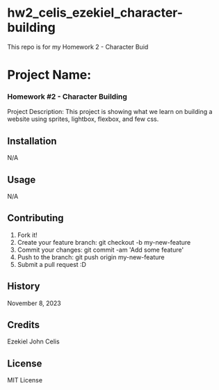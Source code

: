 # hw2_celis_ezekiel_character-building
This repo is for my Homework 2 - Character Buid


# Project Name:  
### Homework #2 - Character Building


Project Description: This project is showing what we learn on building a website using sprites, lightbox, flexbox, and few css.

## Installation 

N/A 

## Usage 

N/A

## Contributing

1. Fork it!
2. Create your feature branch: git checkout -b my-new-feature
3. Commit your changes: git commit -am 'Add some feature'
4. Push to the branch: git push origin my-new-feature
5. Submit a pull request :D


## History

November 8, 2023

## Credits 

Ezekiel John Celis

## License 

MIT License











